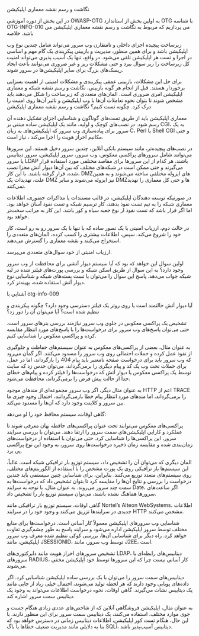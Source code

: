 نگاشت و رسم نقشه معماری اپلیکیشن

در این بخش از دوره آموزشی OWASP-OTG به اولین بخش از استاندارد OTG با شناسه OTG-INFO-010 می پردازیم که مربوط به نگاشت و رسم نقشه معماری اپلیکیشن می باشد.
خلاصه

زیرساخت پیچیده اجزای داخلی و نامتقارن وب سرور می‌تواند شامل چندین نوع وب اپلیکیشن باشد و برای همین منظور، مدیریت و بازبینی پیکربندی یک گام مهم و اساسی در اجرا و تست هر اپلیکیشن تلقی می‌شود. در واقع، تنها یک آسیب پذیری می‌تواند امنیت کل زیرساخت را زیر سوال ببرد و حتی مشکلات ریز و غیر ضروری می‌توانند باعث ایجاد ریسک‌های بزرگ برای سایر اپلیکیشن‌ها در سرور شوند.

برای حل این مشکلات، بازبینی عمقی پیکربندی و مشکلات امنیتی از اهمیت بسزایی برخوردار هستند. قبل از انجام هر گونه بازبینی، نگاشت و رسم نقشه شبکه و معماری اپلیکیشن امری ضروری است. المان‌های متعددی که زیرساخت را شکل می‌دهند باید مشخص شوند تا بتوان نحوه تعاملات آن‌ها با وب اپلیکیشن و تاثیر آن‌ها روی امنیت را درک کرد.
چگونه تست کنیم؟
نگاشت و رسم نقشه معماری اپلیکیشن

معماری اپلیکیشن باید از طریق تست‌های گوناگون و شناسایی اجزای تشکیل دهنده آن رسم شود. در نصب‌های کوچک و اولیه، مانند یک اپلیکیشن ساده مبتنی بر CGI، به یک سرور برای پیاده‌سازی وب سرور که اپلیکیشن‌های به زبان C، Perl یا Shell CGI و حتی مکانیم احراز هویت را اجرا می‌کند ، نیاز است.

در نصب‌های پیچیده‌تر، مانند سیستم بانکی آنلاین، چندین سرور دخیل هستند. این سرورها می‌توانند شامل سرورهای پراکسی معکوس، وب سرور، سرور اپلیکیشن، سرور دیتابیس یا سرور LDAP باشند. هر کدام از این سرورها برای مقاصد مختلفی مورد استفاده قرار می‌گیرند و حتی ممکن است در شبکه‌های مختلف که بین آن‌ها دیوار آتش مجزا نصب شده، قرار گرفته باشند. با این کار، DMZهای ایزوله مختلفی ساخته می‌شوند و به همین علت، تهدیدات یک DMZ نیز ایزوله می‌شوند و سایر DMZها و حتی کل معماری را تهدید نمی‌کنند.

در صورتیکه توسعه دهندگان اپلیکیشن، در قالب مستندات یا مذاکرات حضوری، اطلاعات معماری شبکه را به تیم تست نفوذ بدهند، کار ترسیم شبکه و تست نفوذ آسان خواهد بود. اما اگر قرار باشد که تست نفوذ ار نوع جعبه سیاه و کور باشد، این کار به مراتب سخت‌تر خواهد بود.

در حالت دوم، ارزیاب امنیتی با یک تصور ساده که با تنها با یک سرور رو به رو است، کار خود را شروع می‌کند. سپس، اطلاعات بیشتری را کسب کرده، المان‌های متعددی را استخراج می‌کنند و نقشه معماری را گسترش می‌دهند.

ارزیاب امنیتی از خود سوال‌های متعددی می‌پرسد.

اولین سوال این خواهد که بود که آیا سیستم دیوار آتشی برای محافظت از وب سرور وجود دارد؟ به این سوال از طریق اسکن شبکه و بررسی پورت‌های فیلتر شده در لبه شبکه جواب می‌دهد. پاسخ این سوال را می‌توان با تست بسته‌های شبکه و شناسایی نوع دیوار آتش استفاده شده، بهینه‌تر کرد.

آشنایی با otg-info-009

آیا دیوار آتش حالتمند است یا روی روتر یک فیلتر دسترسی وجود دارد؟ چگونه پیکربندی و تنظیم شده است؟ آیا می‌توان آن را دور زد؟

تشخیص یک پراکسی معکوس در جلوی وب سرور نیازمند بررسی بنرهای سرور است. حتی می‌توان پاسخ‌های وب سرور برای درخواست‌ها را با پاسخ‌های مورد انتظار مقایسه کرده و پراکسی معکوس را شناسایی کنیم.

به عنوان مثال، بعضی از پراکسی‌های معکوس به عنوان سیستم‌های حفاظت و جلوگیری از نفوذ عمل کرده و حملات احتمالی روی وب سرور را مسدود می‌کنند. اگر گمان می‌رود که وب سرور باید برای درخواست صفحه نامعتبر باید پیام 404 را بازگرداند، اما در عمل، برای حملات تحت وب یک کد و پیام دیگری را برمی‌گرداند، می‌توان حدس زد که سایت توسط یک پراکسی معکوس یا دیوار آتش که درخواست‌ها را فیلتر کرده و پیام‌های خطای جدا از حالت پیش فرض را برمی‌گرداند، محافظت می‌شود.

به عنوان مثال دیگر، اگر وب سرور مجموعه‌ای از متدهای موجود HTTP اعم از TRACE را برمی‌گرداند، اما متدهای مورد انتظار پیام خطا بازمی‌گردانند، احتمال وجود چیزی ما بین سرور و کلاینت وجود دارد که آن‌ها را مسدود می‌کند.

گاهی اوقات، سیستم محافظ خود را لو می‌دهد:

پراکسی‌های معکوس می‌توانند تحت عنوان پراکسی‌های حافظه نهان معرفی شوند تا عملکرد و کارایی اپلیکیشن‌های سمت سرور را ارتقا دهند. می‌توان با بررسی سرایند سرور، این پراکسی‌ها را شناسایی کرد. حتی می‌توان با استفاده از درخواست‌های زمان‌بندی شده و مقایسه زمان ذخیره درخواست‌ها روی سرور، به وجود این نوع پراکسی پی برد.

المان دیگری که می‌توان آن‌ را تشخیص داد، سیستم توزیع بار ترافیکی شبکه است. غالباً، این سیستم‌ها بار ترافیکی روی یک پورت مشخص را با استفاده از الگوریتم‌های مختلف، روی سیستم‌های متعدد توزیع می‌کنند. بنابراین، برای شناسایی چنین سیستمی باید چندین درخواست را بررسی و نتایج آن‌ها را مقایسه کرد تا بتوان تشخیص داد که درخواست‌ها به سمت چند سرور می‌روند. به عنوان مثال، با توجه به سرایند Date، اگر ساعت‌های سرورها هماهنگ نشده باشند، می‌توان سیستم توزیع بار را تشخیص داد.

گاهی اوقات، سیستم توزیع بار ترافیکی مانند Nortel’s Alteon WebSystems، اطلاعات جدیدی در سرایندها تزریق می‌کنند و وجود خود را در سرایند HTTP مشخص می‌کنند.

شناسایی وب سرورهای اپلیکیشن معمولاً کار آسانی است. درخواست‌ها برای منابع مختلف توسط سرور اپلیکیشن اداره می‌شود و سرایند پاسخ به طور چشم‌گیری تفاوت خواهد کرد. راه دیگر برای شناسایی آن‌ها، بررسی کوکی تنظیم شده معرف وب سرور اپلیکیشن، مانند JSESSIONID، توسط وب سرور، مانند J2EE، است.

تشخیص سرورهای احراز هویت مانند دایرکتوری‌های LDAP، دیتابیس‌های رابطه‌ای یا سرورهای RADIUS، کار آسانی نیست چرا که این سرورها توسط خود اپلیکیشن مخفی می‌شوند.

دیتابیس‌های سمت سرور را می‌توان با یک بررسی ساده اپلیکیشن شناسایی کرد. اگر داده‌های پویایی وجود دارند که هر لحظه تولید می‌شوند، احتمال خیلی زیاد از جایی مانند یک دیتابیس نشات می‌گیرند. گاهی اوقات، نحوه درخواست اطلاعات می‌تواند به وجود یک دیتابیس سمت سرور اشاره کند.

به عنوان مثال، اپلیکیشن‌ فروشگاهی آنلاین که از شاخص‌های عددی زیادی هنگام جست و جوی موارد مختلف، استفاده می‌کنند، یک دیتابیس سمت سرور برای این منظور دارند. با این حال، هنگام تست کور اپلیکیشن، اطلاعات دیتابیس زمانی در دسترس خواهد بود که بنا به دلایلی مانند مدیریت ضعیف خطاها یا باگ SQLi، دیتابیس آسیب‌پذیر باشد.
